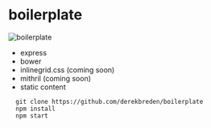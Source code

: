 # boilerplate

![boilerplate](http://i.imgur.com/MKR18Yo.png)

- express
- bower
- inlinegrid.css (coming soon)
- mithril (coming soon)
- static content

```
  git clone https://github.com/derekbreden/boilerplate
  npm install
  npm start
```
